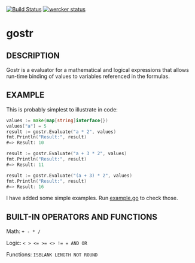 [![Build Status](https://travis-ci.org/pk-rawat/gostr.svg?branch=master)](https://travis-ci.org/pk-rawat/gostr)
[![wercker status](https://app.wercker.com/status/b802ff3c540c1ea9ab3c047db8c1d725/s/master "wercker status")](https://app.wercker.com/project/bykey/b802ff3c540c1ea9ab3c047db8c1d725)

gostr
=======

DESCRIPTION
-----------

Gostr is a evaluator for a mathematical and logical expressions that allows run-time binding of values to variables referenced in the formulas.

EXAMPLE
-------

This is probably simplest to illustrate in code:

```go
values := make(map[string]interface{})
values["a"] = 5
result := gostr.Evaluate("a * 2", values)
fmt.Println("Result:", result)
#=> Result: 10

result := gostr.Evaluate("a + 3 * 2", values)
fmt.Println("Result:", result)
#=> Result: 11

result := gostr.Evaluate("(a + 3) * 2", values)
fmt.Println("Result:", result)
#=> Result: 16
```
I have added some simple examples. Run [example.go](https://github.com/pk-rawat/gostr/blob/master/examples/example.go) to check those.

BUILT-IN OPERATORS AND FUNCTIONS
---------------------------------

Math: `+ - * /`

Logic: `< > <= >= <> != = AND OR`

Functions: `ISBLANK LENGTH NOT ROUND`
